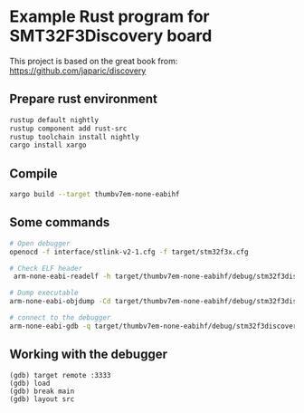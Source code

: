 # Example Rust program for SMT32F3Discovery board

This project is based on the great book from:
https://github.com/japaric/discovery


## Prepare rust environment 

```sh
rustup default nightly
rustup component add rust-src
rustup toolchain install nightly
cargo install xargo
```

## Compile

```sh
xargo build --target thumbv7em-none-eabihf
```


## Some commands

```bash
# Open debugger
openocd -f interface/stlink-v2-1.cfg -f target/stm32f3x.cfg

# Check ELF header
 arm-none-eabi-readelf -h target/thumbv7em-none-eabihf/debug/stm32f3discovery

# Dump executable
arm-none-eabi-objdump -Cd target/thumbv7em-none-eabihf/debug/stm32f3discovery

# connect to the debugger
arm-none-eabi-gdb -q target/thumbv7em-none-eabihf/debug/stm32f3discovery 
```


## Working with the debugger

```
(gdb) target remote :3333
(gdb) load
(gdb) break main
(gdb) layout src
```